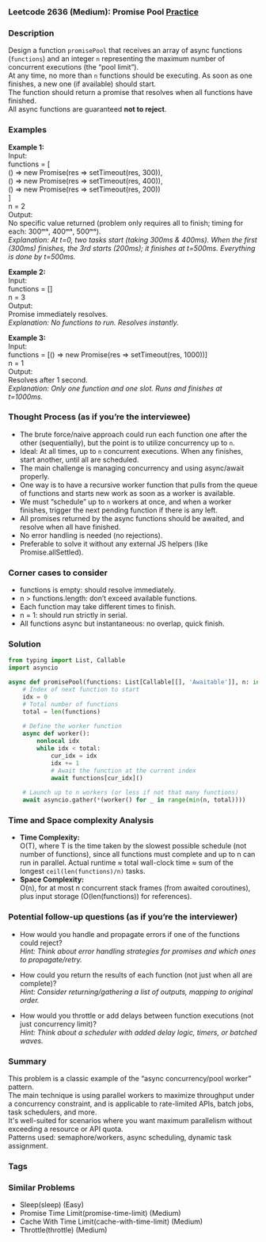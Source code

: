 ### Leetcode 2636 (Medium): Promise Pool [Practice](https://leetcode.com/problems/promise-pool)

### Description  
Design a function `promisePool` that receives an array of async functions (`functions`) and an integer `n` representing the maximum number of concurrent executions (the “pool limit”).  
At any time, no more than `n` functions should be executing. As soon as one finishes, a new one (if available) should start.  
The function should return a promise that resolves when all functions have finished.  
All async functions are guaranteed **not to reject**.

### Examples  

**Example 1:**  
Input:  
functions = [  
  () => new Promise(res => setTimeout(res, 300)),  
  () => new Promise(res => setTimeout(res, 400)),  
  () => new Promise(res => setTimeout(res, 200))  
]  
n = 2  
Output:  
No specific value returned (problem only requires all to finish; timing for each: 300ᵐˢ, 400ᵐˢ, 500ᵐˢ).  
*Explanation: At t=0, two tasks start (taking 300ms & 400ms). When the first (300ms) finishes, the 3rd starts (200ms); it finishes at t=500ms. Everything is done by t=500ms.*

**Example 2:**  
Input:  
functions = []  
n = 3  
Output:  
Promise immediately resolves.  
*Explanation: No functions to run. Resolves instantly.*

**Example 3:**  
Input:  
functions = [() => new Promise(res => setTimeout(res, 1000))]  
n = 1  
Output:  
Resolves after 1 second.  
*Explanation: Only one function and one slot. Runs and finishes at t=1000ms.*

### Thought Process (as if you’re the interviewee)  
- The brute force/naive approach could run each function one after the other (sequentially), but the point is to utilize concurrency up to `n`.
- Ideal: At all times, up to `n` concurrent executions. When any finishes, start another, until all are scheduled.
- The main challenge is managing concurrency and using async/await properly.
- One way is to have a recursive worker function that pulls from the queue of functions and starts new work as soon as a worker is available.
- We must “schedule” up to `n` workers at once, and when a worker finishes, trigger the next pending function if there is any left.
- All promises returned by the async functions should be awaited, and resolve when all have finished.
- No error handling is needed (no rejections).
- Preferable to solve it without any external JS helpers (like Promise.allSettled).

### Corner cases to consider  
- functions is empty: should resolve immediately.
- n > functions.length: don’t exceed available functions.
- Each function may take different times to finish.
- n = 1: should run strictly in serial.
- All functions async but instantaneous: no overlap, quick finish.

### Solution

```python
from typing import List, Callable
import asyncio

async def promisePool(functions: List[Callable[[], 'Awaitable']], n: int) -> None:
    # Index of next function to start
    idx = 0
    # Total number of functions
    total = len(functions)
    
    # Define the worker function
    async def worker():
        nonlocal idx
        while idx < total:
            cur_idx = idx
            idx += 1
            # Await the function at the current index
            await functions[cur_idx]()
    
    # Launch up to n workers (or less if not that many functions)
    await asyncio.gather(*(worker() for _ in range(min(n, total))))
```

### Time and Space complexity Analysis  

- **Time Complexity:**  
  O(T), where T is the time taken by the slowest possible schedule (not number of functions), since all functions must complete and up to n can run in parallel. Actual runtime ≈ total wall-clock time ≈ sum of the longest `ceil(len(functions)/n)` tasks.
- **Space Complexity:**  
  O(n), for at most n concurrent stack frames (from awaited coroutines), plus input storage (O(len(functions)) for references).

### Potential follow-up questions (as if you’re the interviewer)  

- How would you handle and propagate errors if one of the functions could reject?  
  *Hint: Think about error handling strategies for promises and which ones to propagate/retry.*

- How could you return the results of each function (not just when all are complete)?  
  *Hint: Consider returning/gathering a list of outputs, mapping to original order.*

- How would you throttle or add delays between function executions (not just concurrency limit)?  
  *Hint: Think about a scheduler with added delay logic, timers, or batched waves.*

### Summary
This problem is a classic example of the “async concurrency/pool worker” pattern.  
The main technique is using parallel workers to maximize throughput under a concurrency constraint, and is applicable to rate-limited APIs, batch jobs, task schedulers, and more.  
It's well-suited for scenarios where you want maximum parallelism without exceeding a resource or API quota.  
Patterns used: semaphore/workers, async scheduling, dynamic task assignment.

### Tags

### Similar Problems
- Sleep(sleep) (Easy)
- Promise Time Limit(promise-time-limit) (Medium)
- Cache With Time Limit(cache-with-time-limit) (Medium)
- Throttle(throttle) (Medium)